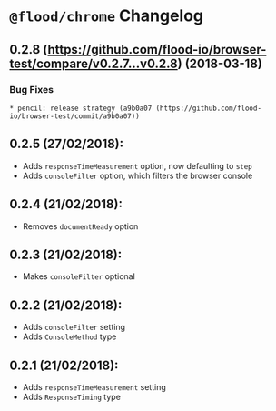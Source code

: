 # `@flood/chrome` Changelog

## 0.2.8 (https://github.com/flood-io/browser-test/compare/v0.2.7...v0.2.8) (2018-03-18)

### Bug Fixes

    * pencil: release strategy (a9b0a07 (https://github.com/flood-io/browser-test/commit/a9b0a07))

## 0.2.5 (27/02/2018):

* Adds `responseTimeMeasurement` option, now defaulting to `step`
* Adds `consoleFilter` option, which filters the browser console

## 0.2.4 (21/02/2018):

* Removes `documentReady` option

## 0.2.3 (21/02/2018):

* Makes `consoleFilter` optional

## 0.2.2 (21/02/2018):

* Adds `consoleFilter` setting
* Adds `ConsoleMethod` type

## 0.2.1 (21/02/2018):

* Adds `responseTimeMeasurement` setting
* Adds `ResponseTiming` type
